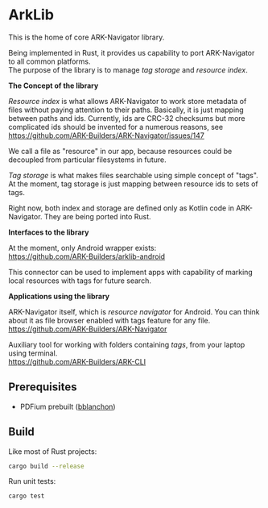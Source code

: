 # ArkLib

This is the home of core ARK-Navigator library.

Being implemented in Rust, it provides us capability to port ARK-Navigator to all common platforms.\
The purpose of the library is to manage _tag storage_ and _resource index_.

**The Concept of the library**

_Resource index_ is what allows ARK-Navigator to work store metadata of files without paying attention to their paths. Basically, it is just mapping between paths and ids. Currently, ids are CRC-32 checksums but more complicated ids should be invented for a numerous reasons, see <https://github.com/ARK-Builders/ARK-Navigator/issues/147>

We call a file as "resource" in our app, because resources could be decoupled from particular filesystems in future.

_Tag storage_ is what makes files searchable using simple concept of "tags". At the moment, tag storage is just mapping between resource ids to sets of tags.

Right now, both index and storage are defined only as Kotlin code in ARK-Navigator. They are being ported into Rust.

**Interfaces to the library**

At the moment, only Android wrapper exists:\
<https://github.com/ARK-Builders/arklib-android>

This connector can be used to implement apps with capability of marking local resources with tags for future search.

**Applications using the library**

ARK-Navigator itself, which is _resource navigator_ for Android. You can think about it as file browser enabled with tags feature for any file.\
<https://github.com/ARK-Builders/ARK-Navigator>

Auxiliary tool for working with folders containing _tags_, from your laptop using terminal.\
<https://github.com/ARK-Builders/ARK-CLI>

## Prerequisites

- PDFium prebuilt ([bblanchon](https://github.com/bblanchon/pdfium-binaries))

## Build

Like most of Rust projects:

```bash
cargo build --release
```

Run unit tests:

```bash
cargo test
```
